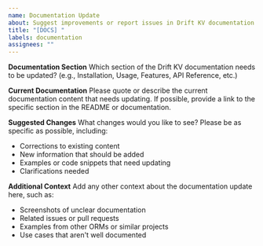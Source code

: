 ```yaml
---
name: Documentation Update
about: Suggest improvements or report issues in Drift KV documentation
title: "[DOCS] "
labels: documentation
assignees: ""
---
```


**Documentation Section**
Which section of the Drift KV documentation needs to be updated? (e.g., Installation, Usage, Features, API Reference, etc.)

**Current Documentation**
Please quote or describe the current documentation content that needs updating. If possible, provide a link to the specific section in the README or documentation.

**Suggested Changes**
What changes would you like to see? Please be as specific as possible, including:

- Corrections to existing content
- New information that should be added
- Examples or code snippets that need updating
- Clarifications needed

**Additional Context**
Add any other context about the documentation update here, such as:

- Screenshots of unclear documentation
- Related issues or pull requests
- Examples from other ORMs or similar projects
- Use cases that aren't well documented

